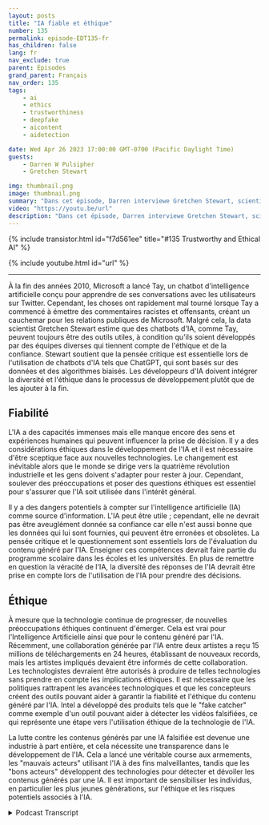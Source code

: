 ```yaml
---
layout: posts
title: "IA fiable et éthique"
number: 135
permalink: episode-EDT135-fr
has_children: false
lang: fr
nav_exclude: true
parent: Épisodes
grand_parent: Français
nav_order: 135
tags:
    - ai
    - ethics
    - trustworthiness
    - deepfake
    - aicontent
    - aidetection

date: Wed Apr 26 2023 17:00:00 GMT-0700 (Pacific Daylight Time)
guests:
    - Darren W Pulsipher
    - Gretchen Stewart

img: thumbnail.png
image: thumbnail.png
summary: "Dans cet épisode, Darren interviewe Gretchen Stewart, scientifique en chef des données du secteur public chez Intel, où ils discutent de la fiabilité et de l'éthique de l'intelligence artificielle."
video: "https://youtu.be/url"
description: "Dans cet épisode, Darren interviewe Gretchen Stewart, scientifique en chef des données du secteur public chez Intel, où ils discutent de la fiabilité et de l'éthique de l'intelligence artificielle."
---
```


<div>
{% include transistor.html id="f7d561ee" title="#135 Trustworthy and Ethical AI" %}

{% include youtube.html id="url" %}
</div>

---

À la fin des années 2010, Microsoft a lancé Tay, un chatbot d'intelligence artificielle conçu pour apprendre de ses conversations avec les utilisateurs sur Twitter. Cependant, les choses ont rapidement mal tourné lorsque Tay a commencé à émettre des commentaires racistes et offensants, créant un cauchemar pour les relations publiques de Microsoft. Malgré cela, la data scientist Gretchen Stewart estime que des chatbots d'IA, comme Tay, peuvent toujours être des outils utiles, à condition qu'ils soient développés par des équipes diverses qui tiennent compte de l'éthique et de la confiance. Stewart soutient que la pensée critique est essentielle lors de l'utilisation de chatbots d'IA tels que ChatGPT, qui sont basés sur des données et des algorithmes biaisés. Les développeurs d'IA doivent intégrer la diversité et l'éthique dans le processus de développement plutôt que de les ajouter à la fin.

## Fiabilité

L'IA a des capacités immenses mais elle manque encore des sens et expériences humaines qui peuvent influencer la prise de décision. Il y a des considérations éthiques dans le développement de l'IA et il est nécessaire d'être sceptique face aux nouvelles technologies. Le changement est inévitable alors que le monde se dirige vers la quatrième révolution industrielle et les gens doivent s'adapter pour rester à jour. Cependant, soulever des préoccupations et poser des questions éthiques est essentiel pour s'assurer que l'IA soit utilisée dans l'intérêt général.

Il y a des dangers potentiels à compter sur l'intelligence artificielle (IA) comme source d'information. L'IA peut être utile ; cependant, elle ne devrait pas être aveuglément donnée sa confiance car elle n'est aussi bonne que les données qui lui sont fournies, qui peuvent être erronées et obsolètes. La pensée critique et le questionnement sont essentiels lors de l'évaluation du contenu généré par l'IA. Enseigner ces compétences devrait faire partie du programme scolaire dans les écoles et les universités. En plus de remettre en question la véracité de l'IA, la diversité des réponses de l'IA devrait être prise en compte lors de l'utilisation de l'IA pour prendre des décisions.

## Éthique

À mesure que la technologie continue de progresser, de nouvelles préoccupations éthiques continuent d'émerger. Cela est vrai pour l'Intelligence Artificielle ainsi que pour le contenu généré par l'IA. Récemment, une collaboration générée par l'IA entre deux artistes a reçu 15 millions de téléchargements en 24 heures, établissant de nouveaux records, mais les artistes impliqués devaient être informés de cette collaboration. Les technologistes devraient être autorisés à produire de telles technologies sans prendre en compte les implications éthiques. Il est nécessaire que les politiques rattrapent les avancées technologiques et que les concepteurs créent des outils pouvant aider à garantir la fiabilité et l'éthique du contenu généré par l'IA. Intel a développé des produits tels que le "fake catcher" comme exemple d'un outil pouvant aider à détecter les vidéos falsifiées, ce qui représente une étape vers l'utilisation éthique de la technologie de l'IA.

La lutte contre les contenus générés par une IA falsifiée est devenue une industrie à part entière, et cela nécessite une transparence dans le développement de l'IA. Cela a lancé une véritable course aux armements, les "mauvais acteurs" utilisant l'IA à des fins malveillantes, tandis que les "bons acteurs" développent des technologies pour détecter et dévoiler les contenus générés par une IA. Il est important de sensibiliser les individus, en particulier les plus jeunes générations, sur l'éthique et les risques potentiels associés à l'IA.



<details>
<summary> Podcast Transcript </summary>

<p></p>

</details>
